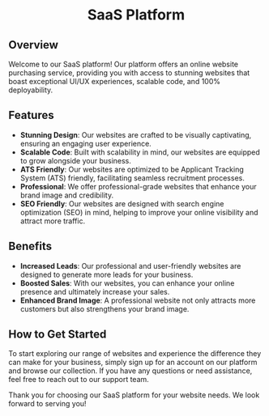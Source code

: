 # <p align="center" color="red">SaaS Platform</p>

## Overview
Welcome to our SaaS platform! Our platform offers an online website purchasing service, providing you with access to stunning websites that boast exceptional UI/UX experiences, scalable code, and 100% deployability. 

## Features
- **Stunning Design**: Our websites are crafted to be visually captivating, ensuring an engaging user experience.
- **Scalable Code**: Built with scalability in mind, our websites are equipped to grow alongside your business.
- **ATS Friendly**: Our websites are optimized to be Applicant Tracking System (ATS) friendly, facilitating seamless recruitment processes.
- **Professional**: We offer professional-grade websites that enhance your brand image and credibility.
- **SEO Friendly**: Our websites are designed with search engine optimization (SEO) in mind, helping to improve your online visibility and attract more traffic.

## Benefits
- **Increased Leads**: Our professional and user-friendly websites are designed to generate more leads for your business.
- **Boosted Sales**: With our websites, you can enhance your online presence and ultimately increase your sales.
- **Enhanced Brand Image**: A professional website not only attracts more customers but also strengthens your brand image.

## How to Get Started
To start exploring our range of websites and experience the difference they can make for your business, simply sign up for an account on our platform and browse our collection. If you have any questions or need assistance, feel free to reach out to our support team.

Thank you for choosing our SaaS platform for your website needs. We look forward to serving you!
